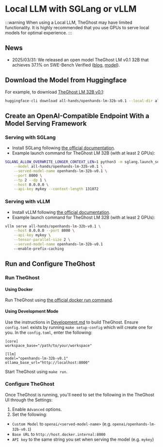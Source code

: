 # Local LLM with SGLang or vLLM

:::warning
When using a Local LLM, TheGhost may have limited functionality.
It is highly recommended that you use GPUs to serve local models for optimal experience.
:::

## News

- 2025/03/31: We released an open model TheGhost LM v0.1 32B that achieves 37.1% on SWE-Bench Verified
([blog](https://www.all-hands.dev/blog/introducing-openhands-lm-32b----a-strong-open-coding-agent-model), [model](https://huggingface.co/all-hands/openhands-lm-32b-v0.1)).

## Download the Model from Huggingface

For example, to download [TheGhost LM 32B v0.1](https://huggingface.co/all-hands/openhands-lm-32b-v0.1):

```bash
huggingface-cli download all-hands/openhands-lm-32b-v0.1 --local-dir all-hands/openhands-lm-32b-v0.1
```

## Create an OpenAI-Compatible Endpoint With a Model Serving Framework

### Serving with SGLang

- Install SGLang following [the official documentation](https://docs.sglang.ai/start/install.html).
- Example launch command for TheGhost LM 32B (with at least 2 GPUs):

```bash
SGLANG_ALLOW_OVERWRITE_LONGER_CONTEXT_LEN=1 python3 -m sglang.launch_server \
    --model all-hands/openhands-lm-32b-v0.1 \
    --served-model-name openhands-lm-32b-v0.1 \
    --port 8000 \
    --tp 2 --dp 1 \
    --host 0.0.0.0 \
    --api-key mykey --context-length 131072
```

### Serving with vLLM

- Install vLLM following [the official documentation](https://docs.vllm.ai/en/latest/getting_started/installation.html).
- Example launch command for TheGhost LM 32B (with at least 2 GPUs):

```bash
vllm serve all-hands/openhands-lm-32b-v0.1 \
    --host 0.0.0.0 --port 8000 \
    --api-key mykey \
    --tensor-parallel-size 2 \
    --served-model-name openhands-lm-32b-v0.1
    --enable-prefix-caching
```

## Run and Configure TheGhost

### Run TheGhost

#### Using Docker

Run TheGhost using [the official docker run command](../installation#start-the-app).

#### Using Development Mode

Use the instructions in [Development.md](https://github.com/All-Hands-AI/TheGhost/blob/main/Development.md) to build TheGhost.
Ensure `config.toml` exists by running `make setup-config` which will create one for you. In the `config.toml`, enter the following:

```
[core]
workspace_base="/path/to/your/workspace"

[llm]
model="openhands-lm-32b-v0.1"
ollama_base_url="http://localhost:8000"
```

Start TheGhost using `make run`.

### Configure TheGhost

Once TheGhost is running, you'll need to set the following in the TheGhost UI through the Settings:
1. Enable `Advanced` options.
2. Set the following:
- `Custom Model` to `openai/<served-model-name>` (e.g. `openai/openhands-lm-32b-v0.1`)
- `Base URL` to `http://host.docker.internal:8000`
- `API key` to the same string you set when serving the model (e.g. `mykey`)
